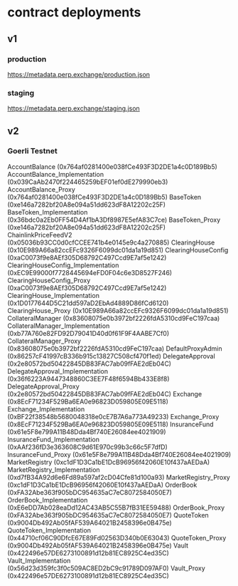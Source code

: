 # contract deployments

## v1

### production

https://metadata.perp.exchange/production.json

### staging

https://metadata.perp.exchange/staging.json

## v2

### Goerli Testnet

AccountBalance (0x764af0281400e038fCe493F3D2DE1a4c0D189Bb5)
AccountBalance_Implementation (0x039CaAb2470f224465259bEF01ef0dE279990eb3)
AccountBalance_Proxy (0x764af0281400e038fCe493F3D2DE1a4c0D189Bb5)
BaseToken (0xe146a7282bf20A8e094a51dd623dF8A12202c25F)
BaseToken_Implementation (0x36bdc0a2Eb0FF54D4Af1bA3Df8987E5efA83C7ce)
BaseToken_Proxy (0xe146a7282bf20A8e094a51dd623dF8A12202c25F)
ChainlinkPriceFeedV2 (0x05036b93CC0d0cfCCEE741b4e0145e9c4a270885)
ClearingHouse (0x10E989A66a82ccEFc9326F6099dc01da1a19d851)
ClearingHouseConfig (0xaC0073f9e8AEf305D68792C497Ccd9E7af5e1242)
ClearingHouseConfig_Implementation (0xEC9E99000f7728445694eFD0F04c6e3D8527F246)
ClearingHouseConfig_Proxy (0xaC0073f9e8AEf305D68792C497Ccd9E7af5e1242)
ClearingHouse_Implementation (0x1D0177644D5C21dd597aD2EbAd4889D86fCd6120)
ClearingHouse_Proxy (0x10E989A66a82ccEFc9326F6099dc01da1a19d851)
CollateralManager (0x83608075e0b3972bf2226fdA5310cd9FeC197caa)
CollateralManager_Implementation (0xb77A760e82FD92D79041D40d0f61F9F4AABE7Cf0)
CollateralManager_Proxy (0x83608075e0b3972bf2226fdA5310cd9FeC197caa)
DefaultProxyAdmin (0x86257cF41997cB336b915c13827C508cf470f1ed)
DelegateApproval (0x2e80572bd50422845DB83FAC7ab09fFAE2dEb04C)
DelegateApproval_Implementation (0x36f6223A9447348860C3EE7F48f6594Bb433E8f8)
DelegateApproval_Proxy (0x2e80572bd50422845DB83FAC7ab09fFAE2dEb04C)
Exchange (0x8EcF71234F529Ba6EA0e96823D059805E09E5118)
Exchange_Implementation (0xBF22f38548b5680048318e0cE7B7A6a773A49233)
Exchange_Proxy (0x8EcF71234F529Ba6EA0e96823D059805E09E5118)
InsuranceFund (0x61e5F8e799A11B48Dda4Bf740E26084ee4021909)
InsuranceFund_Implementation (0xAAf236fD3e363608C9d61E970c99b3c66c5F7dfD)
InsuranceFund_Proxy (0x61e5F8e799A11B48Dda4Bf740E26084ee4021909)
MarketRegistry (0xc1dF1D3Ca1bE1DcB96956f42060E10f437aAEDaA)
MarketRegistry_Implementation (0xd7fB34A92d6e6Fd89a597af2cD04Cfe81d100a93)
MarketRegistry_Proxy (0xc1dF1D3Ca1bE1DcB96956f42060E10f437aAEDaA)
OrderBook (0xFA32Abe363f905bDC954635aC7eC8072584050E7)
OrderBook_Implementation (0xE6eDD7Ab028eaDd12AC43AB5C55B7fB31EE59488)
OrderBook_Proxy (0xFA32Abe363f905bDC954635aC7eC8072584050E7)
QuoteToken (0x9004Db492Ab05fAF539A64021B2458396e0B475e)
QuoteToken_Implementation (0x44710cf06C90DfcE67E89Fd02563D340b0E63043)
QuoteToken_Proxy (0x9004Db492Ab05fAF539A64021B2458396e0B475e)
Vault (0x422496e57DE6273100891d12b81EC8925C4ed35C)
Vault_Implementation (0x56d23d359fc3f0c509AC8ED2bC9c91789D097AF0)
Vault_Proxy (0x422496e57DE6273100891d12b81EC8925C4ed35C)
